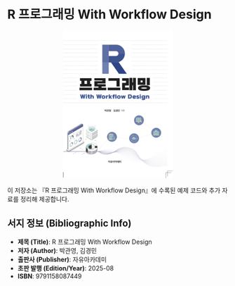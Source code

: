 # R 프로그래밍 With Workflow Design

<p align="center">
  <img src="cover.png" alt="Book Cover" width="250"/>
</p>

이 저장소는 『R 프로그래밍 With Workflow Design』에 수록된 예제 코드와 추가 자료를 정리해 제공합니다.

## 서지 정보 (Bibliographic Info)

- **제목 (Title)**: R 프로그래밍 With Workflow Design
- **저자 (Author)**: 박관영, 김경민
- **출판사 (Publisher)**: 자유아카데미
- **초판 발행 (Edition/Year)**: 2025-08
- **ISBN**: 9791158087449
